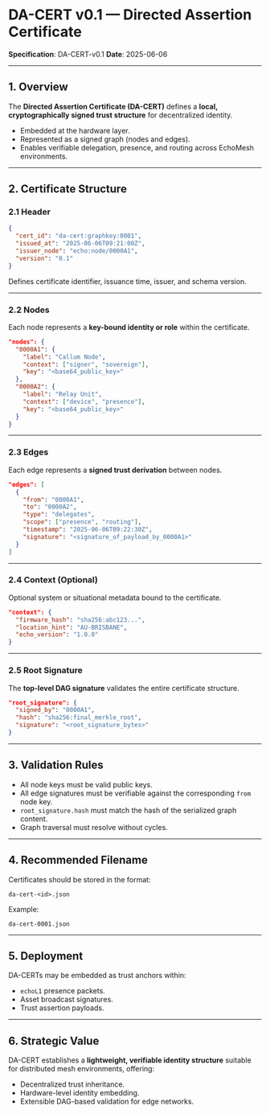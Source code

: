 # DA-CERT v0.1 — Directed Assertion Certificate

**Specification**: DA-CERT-v0.1
**Date**: 2025-06-06

---

## 1. Overview

The **Directed Assertion Certificate (DA-CERT)** defines a **local, cryptographically signed trust structure** for decentralized identity.

* Embedded at the hardware layer.
* Represented as a signed graph (nodes and edges).
* Enables verifiable delegation, presence, and routing across EchoMesh environments.

---

## 2. Certificate Structure

### 2.1 Header

```json
{
  "cert_id": "da-cert:graphkey:0001",
  "issued_at": "2025-06-06T09:21:00Z",
  "issuer_node": "echo:node/0000A1",
  "version": "0.1"
}
```

Defines certificate identifier, issuance time, issuer, and schema version.

---

### 2.2 Nodes

Each node represents a **key-bound identity or role** within the certificate.

```json
"nodes": {
  "0000A1": {
    "label": "Callum Node",
    "context": ["signer", "sovereign"],
    "key": "<base64_public_key>"
  },
  "0000A2": {
    "label": "Relay Unit",
    "context": ["device", "presence"],
    "key": "<base64_public_key>"
  }
}
```

---

### 2.3 Edges

Each edge represents a **signed trust derivation** between nodes.

```json
"edges": [
  {
    "from": "0000A1",
    "to": "0000A2",
    "type": "delegates",
    "scope": ["presence", "routing"],
    "timestamp": "2025-06-06T09:22:30Z",
    "signature": "<signature_of_payload_by_0000A1>"
  }
]
```

---

### 2.4 Context (Optional)

Optional system or situational metadata bound to the certificate.

```json
"context": {
  "firmware_hash": "sha256:abc123...",
  "location_hint": "AU-BRISBANE",
  "echo_version": "1.0.0"
}
```

---

### 2.5 Root Signature

The **top-level DAG signature** validates the entire certificate structure.

```json
"root_signature": {
  "signed_by": "0000A1",
  "hash": "sha256:final_merkle_root",
  "signature": "<root_signature_bytes>"
}
```

---

## 3. Validation Rules

* All node keys must be valid public keys.
* All edge signatures must be verifiable against the corresponding `from` node key.
* `root_signature.hash` must match the hash of the serialized graph content.
* Graph traversal must resolve without cycles.

---

## 4. Recommended Filename

Certificates should be stored in the format:

```
da-cert-<id>.json
```

Example:

```
da-cert-0001.json
```

---

## 5. Deployment

DA-CERTs may be embedded as trust anchors within:

* `echoL1` presence packets.
* Asset broadcast signatures.
* Trust assertion payloads.

---

## 6. Strategic Value

DA-CERT establishes a **lightweight, verifiable identity structure** suitable for distributed mesh environments, offering:

* Decentralized trust inheritance.
* Hardware-level identity embedding.
* Extensible DAG-based validation for edge networks.

